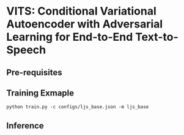 # VITS: Conditional Variational Autoencoder with Adversarial Learning for End-to-End Text-to-Speech

## Pre-requisites


## Training Exmaple
```
python train.py -c configs/ljs_base.json -m ljs_base
```

## Inference


